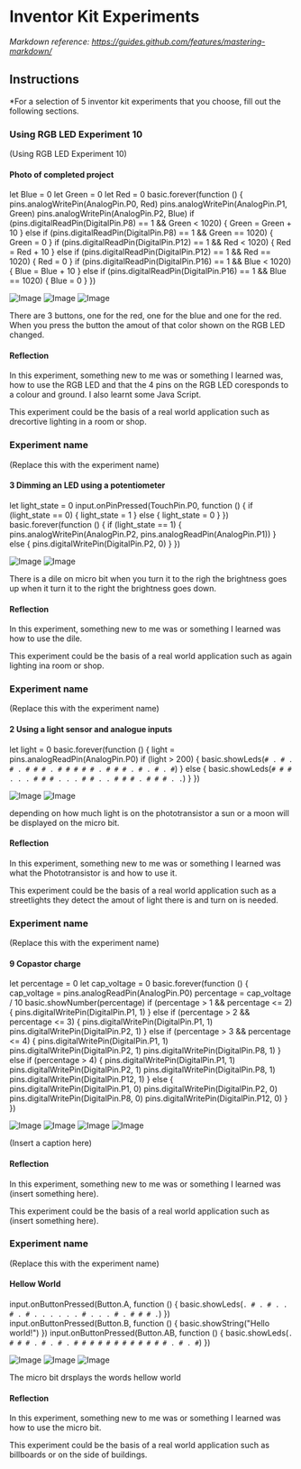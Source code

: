 # Inventor Kit Experiments

*Markdown reference: https://guides.github.com/features/mastering-markdown/*

## Instructions ##

*For a selection of 5 inventor kit experiments that you choose, fill out the following sections.

### Using RGB LED Experiment 10 ###

(Using RGB LED Experiment 10)

#### Photo of completed project ####
let Blue = 0
let Green = 0
let Red = 0
basic.forever(function () {
    pins.analogWritePin(AnalogPin.P0, Red)
    pins.analogWritePin(AnalogPin.P1, Green)
    pins.analogWritePin(AnalogPin.P2, Blue)
    if (pins.digitalReadPin(DigitalPin.P8) == 1 && Green < 1020) {
        Green = Green + 10
    } else if (pins.digitalReadPin(DigitalPin.P8) == 1 && Green == 1020) {
        Green = 0
    }
    if (pins.digitalReadPin(DigitalPin.P12) == 1 && Red < 1020) {
        Red = Red + 10
    } else if (pins.digitalReadPin(DigitalPin.P12) == 1 && Red == 1020) {
        Red = 0
    }
    if (pins.digitalReadPin(DigitalPin.P16) == 1 && Blue < 1020) {
        Blue = Blue + 10
    } else if (pins.digitalReadPin(DigitalPin.P16) == 1 && Blue == 1020) {
        Blue = 0
    }
})

![Image](EX1.jpg)
![Image](EX1P1.jpg)
![Image](EX1P2.jpg)

There are 3 buttons, one for the red, one for the blue and one for the red. When you press the button the amout of that color shown on the RGB LED changed.

#### Reflection ####

In this experiment, something new to me was or something I learned was, how to use the RGB LED and that the 4 pins on the RGB LED coresponds to a colour and ground. I also learnt some Java Script.

This experiment could be the basis of a real world application such as drecortive lighting in a room or shop.

### Experiment name ###

(Replace this with the experiment name)

#### 3 Dimming an LED using a potentiometer ####
let light_state = 0
input.onPinPressed(TouchPin.P0, function () {
    if (light_state == 0) {
        light_state = 1
    } else {
        light_state = 0
    }
})
basic.forever(function () {
    if (light_state == 1) {
        pins.analogWritePin(AnalogPin.P2, pins.analogReadPin(AnalogPin.P1))
    } else {
        pins.digitalWritePin(DigitalPin.P2, 0)
    }
})


![Image](2a.png)
![Image](2b.png)

There is a dile on micro bit when you  turn it to the righ the brightness goes up when it turn it to the right the brightness goes down. 

#### Reflection ####

In this experiment, something new to me was or something I learned was how to use the dile.

This experiment could be the basis of a real world application such as again lighting ina room or shop.

### Experiment name ###

(Replace this with the experiment name)

#### 2 Using a light sensor and analogue inputs ####
let light = 0
basic.forever(function () {
    light = pins.analogReadPin(AnalogPin.P0)
    if (light > 200) {
        basic.showLeds(`
            # . # . #
            . # # # .
            # # # # #
            . # # # .
            # . # . #
            `)
    } else {
        basic.showLeds(`
            # # # . .
            . # # # .
            . . # # .
            . # # # .
            # # # . .
            `)
    }
})

![Image](3a.png)
![Image](3b.png)

depending on how much light is on the phototransistor a sun or a moon will be displayed on the micro bit.

#### Reflection ####

In this experiment, something new to me was or something I learned was what the Phototransistor is and how to use it.

This experiment could be the basis of a real world application such as a streetlights they detect the amout of light there is and turn on is needed.

### Experiment name ###

(Replace this with the experiment name)

#### 9 Copastor charge  ####
let percentage = 0
let cap_voltage = 0
basic.forever(function () {
    cap_voltage = pins.analogReadPin(AnalogPin.P0)
    percentage = cap_voltage / 10
    basic.showNumber(percentage)
    if (percentage > 1 && percentage <= 2) {
        pins.digitalWritePin(DigitalPin.P1, 1)
    } else if (percentage > 2 && percentage <= 3) {
        pins.digitalWritePin(DigitalPin.P1, 1)
        pins.digitalWritePin(DigitalPin.P2, 1)
    } else if (percentage > 3 && percentage <= 4) {
        pins.digitalWritePin(DigitalPin.P1, 1)
        pins.digitalWritePin(DigitalPin.P2, 1)
        pins.digitalWritePin(DigitalPin.P8, 1)
    } else if (percentage > 4) {
        pins.digitalWritePin(DigitalPin.P1, 1)
        pins.digitalWritePin(DigitalPin.P2, 1)
        pins.digitalWritePin(DigitalPin.P8, 1)
        pins.digitalWritePin(DigitalPin.P12, 1)
    } else {
        pins.digitalWritePin(DigitalPin.P1, 0)
        pins.digitalWritePin(DigitalPin.P2, 0)
        pins.digitalWritePin(DigitalPin.P8, 0)
        pins.digitalWritePin(DigitalPin.P12, 0)
    }
}) 


![Image](4a.png)
![Image](4b.png)
![Image](4c.png)
![Image](4d.png)

(Insert a caption here)

#### Reflection ####

In this experiment, something new to me was or something I learned was (insert something here).

This experiment could be the basis of a real world application such as (insert something here).

### Experiment name ###

(Replace this with the experiment name)

#### Hellow World ####
input.onButtonPressed(Button.A, function () {
    basic.showLeds(`
        . # . # .
        . # . # .
        . . . . .
        # . . . #
        . # # # .
        `)
})
input.onButtonPressed(Button.B, function () {
    basic.showString("Hello world!")
})
input.onButtonPressed(Button.AB, function () {
    basic.showLeds(`
        . # # # .
        # . # . #
        # # # # #
        # # # # #
        # . # . #
        `)
})


![Image](5a.png)
![Image](5b.png)
![Image](5c.png)

The micro bit drsplays the words hellow world

#### Reflection ####

In this experiment, something new to me was or something I learned was how to use the micro bit.

This experiment could be the basis of a real world application such as billboards or on the side of buildings. 


